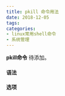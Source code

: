 ```yaml
---
title: pkill 命令用法
date: 2018-12-05
tags:
categories: 
- linux常用shell命令
- 系统管理
---
```

**pkill命令** 待添加。
<!-- more --> 
#### **语法**


#### **选项**
